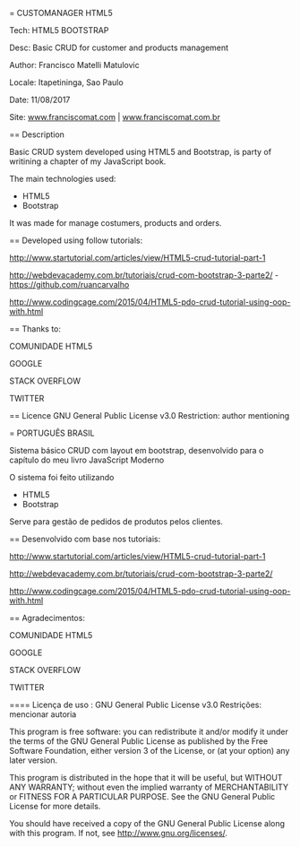 = CUSTOMANAGER HTML5

Tech: HTML5 BOOTSTRAP 

Desc: Basic CRUD for customer and products management


Author: Francisco Matelli Matulovic

Locale: Itapetininga, Sao Paulo

Date: 11/08/2017

Site: www.franciscomat.com | www.franciscomat.com.br


== Description

Basic CRUD system developed using HTML5 and Bootstrap, is party of writining a chapter of my JavaScript book.

The main technologies used:
 
 * HTML5
 * Bootstrap
 


It was made for manage costumers, products and orders.

== Developed using follow tutorials:

http://www.startutorial.com/articles/view/HTML5-crud-tutorial-part-1

http://webdevacademy.com.br/tutoriais/crud-com-bootstrap-3-parte2/ - https://github.com/ruancarvalho

http://www.codingcage.com/2015/04/HTML5-pdo-crud-tutorial-using-oop-with.html

== Thanks to:

COMUNIDADE HTML5

GOOGLE

STACK OVERFLOW

TWITTER

== Licence 
GNU General Public License v3.0
Restriction: author mentioning

= PORTUGUÊS BRASIL

Sistema básico CRUD com layout em bootstrap, desenvolvido para o capítulo do meu livro JavaScript Moderno

O sistema foi feito utilizando

 * HTML5
 * Bootstrap
 

Serve para gestão de pedidos de produtos pelos clientes.

== Desenvolvido com base nos tutoriais:

http://www.startutorial.com/articles/view/HTML5-crud-tutorial-part-1

http://webdevacademy.com.br/tutoriais/crud-com-bootstrap-3-parte2/

http://www.codingcage.com/2015/04/HTML5-pdo-crud-tutorial-using-oop-with.html

== Agradecimentos:

COMUNIDADE HTML5

GOOGLE

STACK OVERFLOW

TWITTER

====
Licença de uso : GNU General Public License v3.0
Restrições: mencionar autoria

This program is free software: you can redistribute it and/or modify
it under the terms of the GNU General Public License as published by
the Free Software Foundation, either version 3 of the License, or
(at your option) any later version.

This program is distributed in the hope that it will be useful,
but WITHOUT ANY WARRANTY; without even the implied warranty of
MERCHANTABILITY or FITNESS FOR A PARTICULAR PURPOSE.  See the
GNU General Public License for more details.

You should have received a copy of the GNU General Public License
along with this program.  If not, see <http://www.gnu.org/licenses/>.
